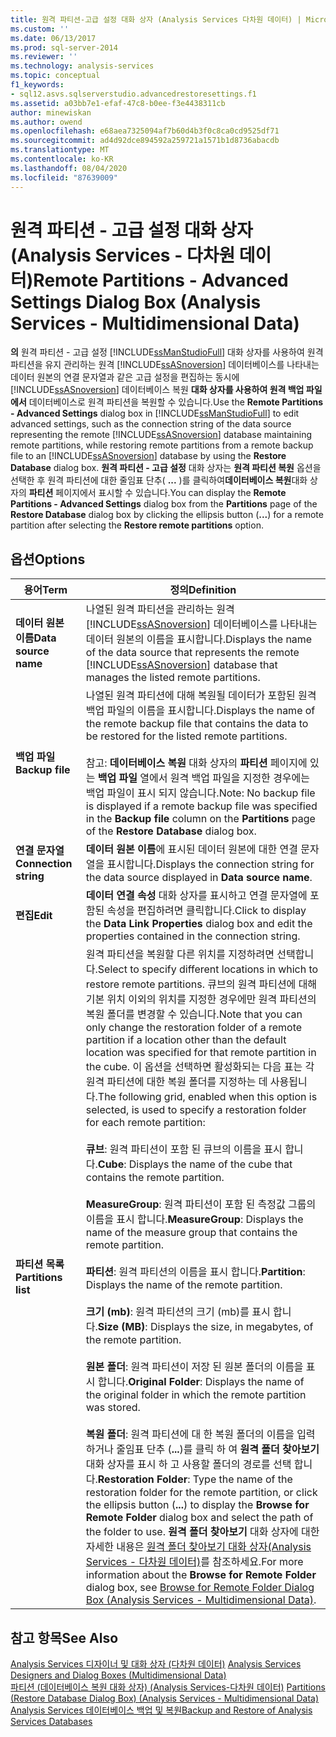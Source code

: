 ```yaml
---
title: 원격 파티션-고급 설정 대화 상자 (Analysis Services 다차원 데이터) | Microsoft Docs
ms.custom: ''
ms.date: 06/13/2017
ms.prod: sql-server-2014
ms.reviewer: ''
ms.technology: analysis-services
ms.topic: conceptual
f1_keywords:
- sql12.asvs.sqlserverstudio.advancedrestoresettings.f1
ms.assetid: a03bb7e1-efaf-47c8-b0ee-f3e4438311cb
author: minewiskan
ms.author: owend
ms.openlocfilehash: e68aea7325094af7b60d4b3f0c8ca0cd9525df71
ms.sourcegitcommit: ad4d92dce894592a259721a1571b1d8736abacdb
ms.translationtype: MT
ms.contentlocale: ko-KR
ms.lasthandoff: 08/04/2020
ms.locfileid: "87639009"
---
```

# <a name="remote-partitions---advanced-settings-dialog-box-analysis-services---multidimensional-data"></a><span data-ttu-id="1f47c-102">원격 파티션 - 고급 설정 대화 상자(Analysis Services - 다차원 데이터)</span><span class="sxs-lookup"><span data-stu-id="1f47c-102">Remote Partitions - Advanced Settings Dialog Box (Analysis Services - Multidimensional Data)</span></span>
  <span data-ttu-id="1f47c-103">**의** 원격 파티션 - 고급 설정 [!INCLUDE[ssManStudioFull](../includes/ssmanstudiofull-md.md)] 대화 상자를 사용하여 원격 파티션을 유지 관리하는 원격 [!INCLUDE[ssASnoversion](../includes/ssasnoversion-md.md)] 데이터베이스를 나타내는 데이터 원본의 연결 문자열과 같은 고급 설정을 편집하는 동시에 [!INCLUDE[ssASnoversion](../includes/ssasnoversion-md.md)] 데이터베이스 복원 **대화 상자를 사용하여 원격 백업 파일에서** 데이터베이스로 원격 파티션을 복원할 수 있습니다.</span><span class="sxs-lookup"><span data-stu-id="1f47c-103">Use the **Remote Partitions - Advanced Settings** dialog box in [!INCLUDE[ssManStudioFull](../includes/ssmanstudiofull-md.md)] to edit advanced settings, such as the connection string of the data source representing the remote [!INCLUDE[ssASnoversion](../includes/ssasnoversion-md.md)] database maintaining remote partitions, while restoring remote partitions from a remote backup file to an [!INCLUDE[ssASnoversion](../includes/ssasnoversion-md.md)] database by using the **Restore Database** dialog box.</span></span> <span data-ttu-id="1f47c-104">**원격 파티션 - 고급 설정** 대화 상자는 **원격 파티션 복원** 옵션을 선택한 후 원격 파티션에 대한 줄임표 단추( **...** )를 클릭하여**데이터베이스 복원**대화 상자의 **파티션** 페이지에서 표시할 수 있습니다.</span><span class="sxs-lookup"><span data-stu-id="1f47c-104">You can display the **Remote Partitions - Advanced Settings** dialog box from the **Partitions** page of the **Restore Database** dialog box by clicking the ellipsis button (**...**) for a remote partition after selecting the **Restore remote partitions** option.</span></span>  
  
## <a name="options"></a><span data-ttu-id="1f47c-105">옵션</span><span class="sxs-lookup"><span data-stu-id="1f47c-105">Options</span></span>  
  
|<span data-ttu-id="1f47c-106">용어</span><span class="sxs-lookup"><span data-stu-id="1f47c-106">Term</span></span>|<span data-ttu-id="1f47c-107">정의</span><span class="sxs-lookup"><span data-stu-id="1f47c-107">Definition</span></span>|  
|----------|----------------|  
|<span data-ttu-id="1f47c-108">**데이터 원본 이름**</span><span class="sxs-lookup"><span data-stu-id="1f47c-108">**Data source name**</span></span>|<span data-ttu-id="1f47c-109">나열된 원격 파티션을 관리하는 원격 [!INCLUDE[ssASnoversion](../includes/ssasnoversion-md.md)] 데이터베이스를 나타내는 데이터 원본의 이름을 표시합니다.</span><span class="sxs-lookup"><span data-stu-id="1f47c-109">Displays the name of the data source that represents the remote [!INCLUDE[ssASnoversion](../includes/ssasnoversion-md.md)] database that manages the listed remote partitions.</span></span>|  
|<span data-ttu-id="1f47c-110">**백업 파일**</span><span class="sxs-lookup"><span data-stu-id="1f47c-110">**Backup file**</span></span>|<span data-ttu-id="1f47c-111">나열된 원격 파티션에 대해 복원될 데이터가 포함된 원격 백업 파일의 이름을 표시합니다.</span><span class="sxs-lookup"><span data-stu-id="1f47c-111">Displays the name of the remote backup file that contains the data to be restored for the listed remote partitions.</span></span><br /><br /> <span data-ttu-id="1f47c-112">참고: **데이터베이스 복원** 대화 상자의 **파티션** 페이지에 있는 **백업 파일** 열에서 원격 백업 파일을 지정한 경우에는 백업 파일이 표시 되지 않습니다.</span><span class="sxs-lookup"><span data-stu-id="1f47c-112">Note: No backup file is displayed if a remote backup file was specified in the **Backup file** column on the **Partitions** page of the **Restore Database** dialog box.</span></span>|  
|<span data-ttu-id="1f47c-113">**연결 문자열**</span><span class="sxs-lookup"><span data-stu-id="1f47c-113">**Connection string**</span></span>|<span data-ttu-id="1f47c-114">**데이터 원본 이름**에 표시된 데이터 원본에 대한 연결 문자열을 표시합니다.</span><span class="sxs-lookup"><span data-stu-id="1f47c-114">Displays the connection string for the data source displayed in **Data source name**.</span></span>|  
|<span data-ttu-id="1f47c-115">**편집**</span><span class="sxs-lookup"><span data-stu-id="1f47c-115">**Edit**</span></span>|<span data-ttu-id="1f47c-116">**데이터 연결 속성** 대화 상자를 표시하고 연결 문자열에 포함된 속성을 편집하려면 클릭합니다.</span><span class="sxs-lookup"><span data-stu-id="1f47c-116">Click to display the **Data Link Properties** dialog box and edit the properties contained in the connection string.</span></span>|  
|<span data-ttu-id="1f47c-117">**파티션 목록**</span><span class="sxs-lookup"><span data-stu-id="1f47c-117">**Partitions list**</span></span>|<span data-ttu-id="1f47c-118">원격 파티션을 복원할 다른 위치를 지정하려면 선택합니다.</span><span class="sxs-lookup"><span data-stu-id="1f47c-118">Select to specify different locations in which to restore remote partitions.</span></span> <span data-ttu-id="1f47c-119">큐브의 원격 파티션에 대해 기본 위치 이외의 위치를 지정한 경우에만 원격 파티션의 복원 폴더를 변경할 수 있습니다.</span><span class="sxs-lookup"><span data-stu-id="1f47c-119">Note that you can only change the restoration folder of a remote partition if a location other than the default location was specified for that remote partition in the cube.</span></span> <span data-ttu-id="1f47c-120">이 옵션을 선택하면 활성화되는 다음 표는 각 원격 파티션에 대한 복원 폴더를 지정하는 데 사용됩니다.</span><span class="sxs-lookup"><span data-stu-id="1f47c-120">The following grid, enabled when this option is selected, is used to specify a restoration folder for each remote partition:</span></span><br /><br /> <span data-ttu-id="1f47c-121">**큐브**: 원격 파티션이 포함 된 큐브의 이름을 표시 합니다.</span><span class="sxs-lookup"><span data-stu-id="1f47c-121">**Cube**: Displays the name of the cube that contains the remote partition.</span></span><br /><br /> <span data-ttu-id="1f47c-122">**MeasureGroup**: 원격 파티션이 포함 된 측정값 그룹의 이름을 표시 합니다.</span><span class="sxs-lookup"><span data-stu-id="1f47c-122">**MeasureGroup**: Displays the name of the measure group that contains the remote partition.</span></span><br /><br /> <span data-ttu-id="1f47c-123">**파티션**: 원격 파티션의 이름을 표시 합니다.</span><span class="sxs-lookup"><span data-stu-id="1f47c-123">**Partition**: Displays the name of the remote partition.</span></span><br /><br /> <span data-ttu-id="1f47c-124">**크기 (mb)**: 원격 파티션의 크기 (mb)를 표시 합니다.</span><span class="sxs-lookup"><span data-stu-id="1f47c-124">**Size (MB)**: Displays the size, in megabytes, of the remote partition.</span></span><br /><br /> <span data-ttu-id="1f47c-125">**원본 폴더**: 원격 파티션이 저장 된 원본 폴더의 이름을 표시 합니다.</span><span class="sxs-lookup"><span data-stu-id="1f47c-125">**Original Folder**: Displays the name of the original folder in which the remote partition was stored.</span></span><br /><br /> <span data-ttu-id="1f47c-126">**복원 폴더**: 원격 파티션에 대 한 복원 폴더의 이름을 입력 하거나 줄임표 단추 (**...**)를 클릭 하 여 **원격 폴더 찾아보기** 대화 상자를 표시 하 고 사용할 폴더의 경로를 선택 합니다.</span><span class="sxs-lookup"><span data-stu-id="1f47c-126">**Restoration Folder**: Type the name of the restoration folder for the remote partition, or click the ellipsis button (**...**) to display the **Browse for Remote Folder** dialog box and select the path of the folder to use.</span></span> <span data-ttu-id="1f47c-127">**원격 폴더 찾아보기** 대화 상자에 대한 자세한 내용은 [원격 폴더 찾아보기 대화 상자&#40;Analysis Services - 다차원 데이터&#41;](browse-for-remote-folder-dialog-box-analysis-services-multidimensional-data.md)를 참조하세요.</span><span class="sxs-lookup"><span data-stu-id="1f47c-127">For more information about the **Browse for Remote Folder** dialog box, see [Browse for Remote Folder Dialog Box &#40;Analysis Services - Multidimensional Data&#41;](browse-for-remote-folder-dialog-box-analysis-services-multidimensional-data.md).</span></span>|  
  
## <a name="see-also"></a><span data-ttu-id="1f47c-128">참고 항목</span><span class="sxs-lookup"><span data-stu-id="1f47c-128">See Also</span></span>  
 <span data-ttu-id="1f47c-129">[Analysis Services 디자이너 및 대화 상자 &#40;다차원 데이터&#41;](analysis-services-designers-and-dialog-boxes-multidimensional-data.md) </span><span class="sxs-lookup"><span data-stu-id="1f47c-129">[Analysis Services Designers and Dialog Boxes &#40;Multidimensional Data&#41;](analysis-services-designers-and-dialog-boxes-multidimensional-data.md) </span></span>  
 <span data-ttu-id="1f47c-130">[파티션 &#40;데이터베이스 복원 대화 상자&#41; &#40;Analysis Services-다차원 데이터&#41;](partitions-restore-database-dialog-box-analysis-services-multidimensional-data.md) </span><span class="sxs-lookup"><span data-stu-id="1f47c-130">[Partitions &#40;Restore Database Dialog Box&#41; &#40;Analysis Services - Multidimensional Data&#41;](partitions-restore-database-dialog-box-analysis-services-multidimensional-data.md) </span></span>  
 [<span data-ttu-id="1f47c-131">Analysis Services 데이터베이스 백업 및 복원</span><span class="sxs-lookup"><span data-stu-id="1f47c-131">Backup and Restore of Analysis Services Databases</span></span>](multidimensional-models/backup-and-restore-of-analysis-services-databases.md)  
  
  
